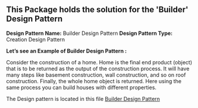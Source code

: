 ## This Package holds the solution for the '**Builder**' Design Pattern


**Design Pattern Name:** Builder Design Pattern
**Design Pattern Type:** Creation Design Pattern

**Let’s see an Example of Builder Design Pattern :**

Consider the construction of a home. Home is the final end product (object) that is to be returned as the output of the construction process. It will have many steps like basement construction, wall construction, and so on roof construction. Finally, the whole home object is returned. Here using the same process you can build houses with different properties.

The Design pattern is located in this file [Builder Design Pattern](/dev/Sarangan/creational_designpattern/pkg_builderpattern)